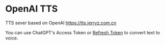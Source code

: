 # OpenAI TTS
 TTS sever based on OpenAI
 https://tts.jerryz.com.cn 
 
 You can use ChatGPT's Access Token or [Refresh Token](https://tokens.jerryz.com.cn)  to convert text to voice.